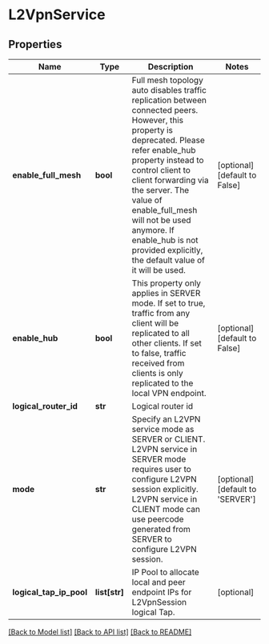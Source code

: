 # L2VpnService

## Properties
Name | Type | Description | Notes
------------ | ------------- | ------------- | -------------
**enable_full_mesh** | **bool** | Full mesh topology auto disables traffic replication between connected peers. However, this property is deprecated. Please refer enable_hub property instead to control client to client forwarding via the server. The value of enable_full_mesh will not be used anymore. If enable_hub is not provided explicitly, the default value of it will be used.  | [optional] [default to False]
**enable_hub** | **bool** | This property only applies in SERVER mode. If set to true, traffic from any client will be replicated to all other clients. If set to false, traffic received from clients is only replicated to the local VPN endpoint.  | [optional] [default to False]
**logical_router_id** | **str** | Logical router id | 
**mode** | **str** | Specify an L2VPN service mode as SERVER or CLIENT. L2VPN service in SERVER mode requires user to configure L2VPN session explicitly. L2VPN service in CLIENT mode can use peercode generated from SERVER to configure L2VPN session.  | [optional] [default to 'SERVER']
**logical_tap_ip_pool** | **list[str]** | IP Pool to allocate local and peer endpoint IPs for L2VpnSession logical Tap. | [optional] 

[[Back to Model list]](../README.md#documentation-for-models) [[Back to API list]](../README.md#documentation-for-api-endpoints) [[Back to README]](../README.md)

